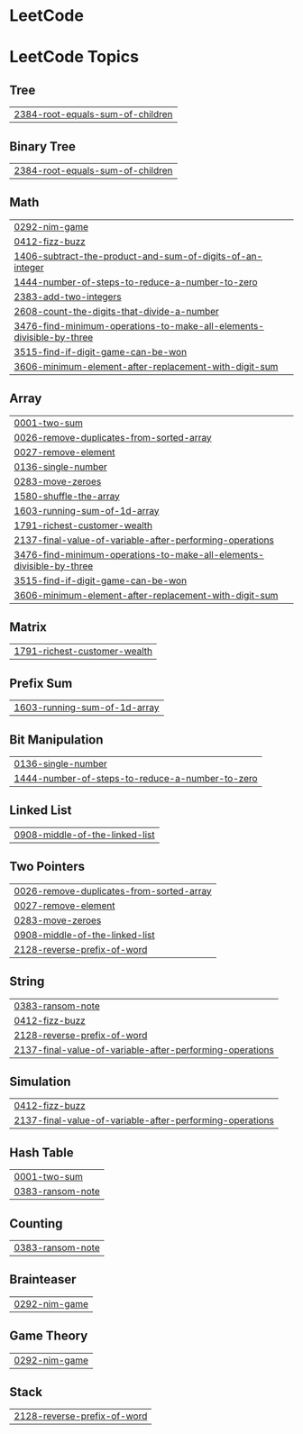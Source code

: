 # LeetCode

<!---LeetCode Topics Start-->
# LeetCode Topics
## Tree
|  |
| ------- |
| [2384-root-equals-sum-of-children](https://github.com/lucaasporto/LeetCode/tree/master/2384-root-equals-sum-of-children) |
## Binary Tree
|  |
| ------- |
| [2384-root-equals-sum-of-children](https://github.com/lucaasporto/LeetCode/tree/master/2384-root-equals-sum-of-children) |
## Math
|  |
| ------- |
| [0292-nim-game](https://github.com/lucaasporto/LeetCode/tree/master/0292-nim-game) |
| [0412-fizz-buzz](https://github.com/lucaasporto/LeetCode/tree/master/0412-fizz-buzz) |
| [1406-subtract-the-product-and-sum-of-digits-of-an-integer](https://github.com/lucaasporto/LeetCode/tree/master/1406-subtract-the-product-and-sum-of-digits-of-an-integer) |
| [1444-number-of-steps-to-reduce-a-number-to-zero](https://github.com/lucaasporto/LeetCode/tree/master/1444-number-of-steps-to-reduce-a-number-to-zero) |
| [2383-add-two-integers](https://github.com/lucaasporto/LeetCode/tree/master/2383-add-two-integers) |
| [2608-count-the-digits-that-divide-a-number](https://github.com/lucaasporto/LeetCode/tree/master/2608-count-the-digits-that-divide-a-number) |
| [3476-find-minimum-operations-to-make-all-elements-divisible-by-three](https://github.com/lucaasporto/LeetCode/tree/master/3476-find-minimum-operations-to-make-all-elements-divisible-by-three) |
| [3515-find-if-digit-game-can-be-won](https://github.com/lucaasporto/LeetCode/tree/master/3515-find-if-digit-game-can-be-won) |
| [3606-minimum-element-after-replacement-with-digit-sum](https://github.com/lucaasporto/LeetCode/tree/master/3606-minimum-element-after-replacement-with-digit-sum) |
## Array
|  |
| ------- |
| [0001-two-sum](https://github.com/lucaasporto/LeetCode/tree/master/0001-two-sum) |
| [0026-remove-duplicates-from-sorted-array](https://github.com/lucaasporto/LeetCode/tree/master/0026-remove-duplicates-from-sorted-array) |
| [0027-remove-element](https://github.com/lucaasporto/LeetCode/tree/master/0027-remove-element) |
| [0136-single-number](https://github.com/lucaasporto/LeetCode/tree/master/0136-single-number) |
| [0283-move-zeroes](https://github.com/lucaasporto/LeetCode/tree/master/0283-move-zeroes) |
| [1580-shuffle-the-array](https://github.com/lucaasporto/LeetCode/tree/master/1580-shuffle-the-array) |
| [1603-running-sum-of-1d-array](https://github.com/lucaasporto/LeetCode/tree/master/1603-running-sum-of-1d-array) |
| [1791-richest-customer-wealth](https://github.com/lucaasporto/LeetCode/tree/master/1791-richest-customer-wealth) |
| [2137-final-value-of-variable-after-performing-operations](https://github.com/lucaasporto/LeetCode/tree/master/2137-final-value-of-variable-after-performing-operations) |
| [3476-find-minimum-operations-to-make-all-elements-divisible-by-three](https://github.com/lucaasporto/LeetCode/tree/master/3476-find-minimum-operations-to-make-all-elements-divisible-by-three) |
| [3515-find-if-digit-game-can-be-won](https://github.com/lucaasporto/LeetCode/tree/master/3515-find-if-digit-game-can-be-won) |
| [3606-minimum-element-after-replacement-with-digit-sum](https://github.com/lucaasporto/LeetCode/tree/master/3606-minimum-element-after-replacement-with-digit-sum) |
## Matrix
|  |
| ------- |
| [1791-richest-customer-wealth](https://github.com/lucaasporto/LeetCode/tree/master/1791-richest-customer-wealth) |
## Prefix Sum
|  |
| ------- |
| [1603-running-sum-of-1d-array](https://github.com/lucaasporto/LeetCode/tree/master/1603-running-sum-of-1d-array) |
## Bit Manipulation
|  |
| ------- |
| [0136-single-number](https://github.com/lucaasporto/LeetCode/tree/master/0136-single-number) |
| [1444-number-of-steps-to-reduce-a-number-to-zero](https://github.com/lucaasporto/LeetCode/tree/master/1444-number-of-steps-to-reduce-a-number-to-zero) |
## Linked List
|  |
| ------- |
| [0908-middle-of-the-linked-list](https://github.com/lucaasporto/LeetCode/tree/master/0908-middle-of-the-linked-list) |
## Two Pointers
|  |
| ------- |
| [0026-remove-duplicates-from-sorted-array](https://github.com/lucaasporto/LeetCode/tree/master/0026-remove-duplicates-from-sorted-array) |
| [0027-remove-element](https://github.com/lucaasporto/LeetCode/tree/master/0027-remove-element) |
| [0283-move-zeroes](https://github.com/lucaasporto/LeetCode/tree/master/0283-move-zeroes) |
| [0908-middle-of-the-linked-list](https://github.com/lucaasporto/LeetCode/tree/master/0908-middle-of-the-linked-list) |
| [2128-reverse-prefix-of-word](https://github.com/lucaasporto/LeetCode/tree/master/2128-reverse-prefix-of-word) |
## String
|  |
| ------- |
| [0383-ransom-note](https://github.com/lucaasporto/LeetCode/tree/master/0383-ransom-note) |
| [0412-fizz-buzz](https://github.com/lucaasporto/LeetCode/tree/master/0412-fizz-buzz) |
| [2128-reverse-prefix-of-word](https://github.com/lucaasporto/LeetCode/tree/master/2128-reverse-prefix-of-word) |
| [2137-final-value-of-variable-after-performing-operations](https://github.com/lucaasporto/LeetCode/tree/master/2137-final-value-of-variable-after-performing-operations) |
## Simulation
|  |
| ------- |
| [0412-fizz-buzz](https://github.com/lucaasporto/LeetCode/tree/master/0412-fizz-buzz) |
| [2137-final-value-of-variable-after-performing-operations](https://github.com/lucaasporto/LeetCode/tree/master/2137-final-value-of-variable-after-performing-operations) |
## Hash Table
|  |
| ------- |
| [0001-two-sum](https://github.com/lucaasporto/LeetCode/tree/master/0001-two-sum) |
| [0383-ransom-note](https://github.com/lucaasporto/LeetCode/tree/master/0383-ransom-note) |
## Counting
|  |
| ------- |
| [0383-ransom-note](https://github.com/lucaasporto/LeetCode/tree/master/0383-ransom-note) |
## Brainteaser
|  |
| ------- |
| [0292-nim-game](https://github.com/lucaasporto/LeetCode/tree/master/0292-nim-game) |
## Game Theory
|  |
| ------- |
| [0292-nim-game](https://github.com/lucaasporto/LeetCode/tree/master/0292-nim-game) |
## Stack
|  |
| ------- |
| [2128-reverse-prefix-of-word](https://github.com/lucaasporto/LeetCode/tree/master/2128-reverse-prefix-of-word) |
<!---LeetCode Topics End-->